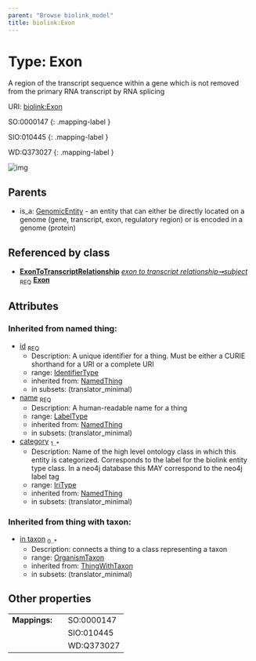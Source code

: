 ```yaml
---
parent: "Browse biolink_model"
title: biolink:Exon
---
```


# Type: Exon


A region of the transcript sequence within a gene which is not removed from the primary RNA transcript by RNA splicing

URI: [biolink:Exon](https://w3id.org/biolink/vocab/Exon)

SO:0000147
{: .mapping-label }

SIO:010445
{: .mapping-label }

WD:Q373027
{: .mapping-label }

![img](http://yuml.me/diagram/nofunky;dir:TB/class/\[OrganismTaxon]<in%20taxon(i)%200..*-%20\[Exon&#124;id(i):identifier_type;name(i):label_type;category(i):iri_type%20%2B],%20\[ExonToTranscriptRelationship]-%20subject%201..1>\[Exon],%20\[GenomicEntity]^-\[Exon])

## Parents

 *  is_a: [GenomicEntity](GenomicEntity.md) - an entity that can either be directly located on a genome (gene, transcript, exon, regulatory region) or is encoded in a genome (protein)

## Referenced by class

 *  **[ExonToTranscriptRelationship](ExonToTranscriptRelationship.md)** *[exon to transcript relationship➞subject](exon_to_transcript_relationship_subject.md)*  <sub>REQ</sub>  **[Exon](Exon.md)**

## Attributes


### Inherited from named thing:

 * [id](id.md)  <sub>REQ</sub>
    * Description: A unique identifier for a thing. Must be either a CURIE shorthand for a URI or a complete URI
    * range: [IdentifierType](types/IdentifierType.md)
    * inherited from: [NamedThing](NamedThing.md)
    * in subsets: (translator_minimal)
 * [name](name.md)  <sub>REQ</sub>
    * Description: A human-readable name for a thing
    * range: [LabelType](types/LabelType.md)
    * inherited from: [NamedThing](NamedThing.md)
    * in subsets: (translator_minimal)
 * [category](category.md)  <sub>1..*</sub>
    * Description: Name of the high level ontology class in which this entity is categorized. Corresponds to the label for the biolink entity type class. In a neo4j database this MAY correspond to the neo4j label tag
    * range: [IriType](types/IriType.md)
    * inherited from: [NamedThing](NamedThing.md)
    * in subsets: (translator_minimal)

### Inherited from thing with taxon:

 * [in taxon](in_taxon.md)  <sub>0..*</sub>
    * Description: connects a thing to a class representing a taxon
    * range: [OrganismTaxon](OrganismTaxon.md)
    * inherited from: [ThingWithTaxon](ThingWithTaxon.md)
    * in subsets: (translator_minimal)

## Other properties

|  |  |  |
| --- | --- | --- |
| **Mappings:** | | SO:0000147 |
|  | | SIO:010445 |
|  | | WD:Q373027 |

